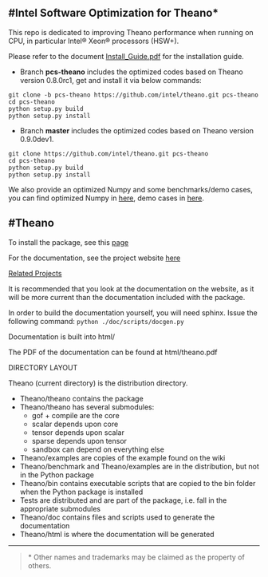 #Intel Software Optimization for Theano*
---

This repo is dedicated to improving Theano performance when running on CPU, in particular Intel® Xeon® processors (HSW+).

Please refer to the document [Install_Guide.pdf](https://github.com/intel/theano/blob/master/Install_Guide.pdf) for the installation guide.

* Branch **pcs-theano** includes the optimized codes based on Theano version 0.8.0rc1, get and install it via below commands:
```
git clone -b pcs-theano https://github.com/intel/theano.git pcs-theano
cd pcs-theano
python setup.py build 
python setup.py install
```
* Branch **master** includes the optimized codes based on Theano version 0.9.0dev1.
```
git clone https://github.com/intel/theano.git pcs-theano
cd pcs-theano
python setup.py build 
python setup.py install
```
We also provide an optimized Numpy and some benchmarks/demo cases, you can find optimized Numpy in [here](https://github.com/pcs-theano/numpy), demo cases in [here](https://github.com/intel/theano/democase).
 

#Theano
---
To install the package, see this [page](http://deeplearning.net/software/theano/install.html)

For the documentation, see the project website [here](http://deeplearning.net/software/theano/)

[Related Projects](https://github.com/Theano/Theano/wiki/Related-projects)

It is recommended that you look at the documentation on the website, as it will be more current than the documentation included with the package.

In order to build the documentation yourself, you will need sphinx. Issue the following command:
    `python ./doc/scripts/docgen.py`

Documentation is built into html/

The PDF of the documentation can be found at html/theano.pdf


DIRECTORY LAYOUT

Theano (current directory) is the distribution directory.

* Theano/theano contains the package
* Theano/theano has several submodules:
    * gof + compile are the core
    * scalar depends upon core
    * tensor depends upon scalar
    * sparse depends upon tensor
    * sandbox can depend on everything else
* Theano/examples are copies of the example found on the wiki
* Theano/benchmark and Theano/examples are in the distribution, but not in
  the Python package
* Theano/bin contains executable scripts that are copied to the bin folder
  when the Python package is installed
* Tests are distributed and are part of the package, i.e. fall in
  the appropriate submodules
* Theano/doc contains files and scripts used to generate the documentation
* Theano/html is where the documentation will be generated

---
>\* Other names and trademarks may be claimed as the property of others.


